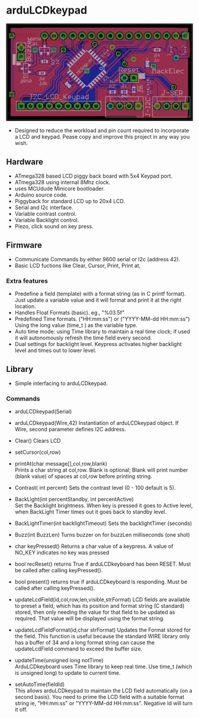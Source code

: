 # arduLCDkeypad

![arduLCDkeyboard](arduLCDkeyboard.JPG)

- Designed to reduce the workload and pin count required to incorporate a LCD and keypad.  Pease copy and improve this project in any way you wish.

## Hardware
- ATmega328 based LCD piggy back board with 5x4 Keypad port.
- ATmega328 using internal 8Mhz clock.
- uses MCUdude Minicore bootloader.
- Arduino source code.
- Piggyback for standard LCD up to 20x4 LCD.
- Serial and I2c interface.
- Variable contrast control.
- Variable Backlight control.
- Piezo, click sound on key press.

## Firmware
- Communicate Commands by either 9600 serial or I2c (address 42).
- Basic LCD fuctions like Clear, Cursor, Print, Print at,
### Extra features
- Predefine a field (template) with a format string (as in C printf format).  Just update a variable value and it will format and print it at the right location.
- Handles Float Formats (basic).  eg., "%03.5f"
- Predefined Time formats.  ("HH:mm:ss") or ("YYYY-MM-dd HH:mm:ss") Using the long value (time_t ) as the variable type.
- Auto time mode: using Time library to maintain a real time clock; if used it will autonomously refresh the time field every second.
- Dual settings for backlight level.  Keypress activates higher backlight level and times out to lower level.

## Library
- Simple interfacing to arduLCDkeypad.

### Commands

- arduLCDkeypad(Serial) 
- arduLCDkeypad(Wire,42)
Instantiation of arduLCDkeypad object.  If Wire, second parameter defines I2C address.

- Clear() 
Clears LCD
- setCursor(col,row)
- printAt(char message[],col,row,blank)  
Prints a char string at col,row. Blank is optional; Blank will print number (blank value) of spaces at col,row before printing string.
- Contrast( int percent) 
Sets the contrast level (0 - 100 default is 5).
- BackLight(int percentStandby, int percentActive)  
Set the Backlight brightness.  When key is pressed it goes to Active level, when BackLight Timer times out it goes back to standby level.
- BackLightTimer(int backlightTimeout)
Sets the backlightTimer (seconds)
- Buzz(int BuzzLen)
Turns buzzer on for buzzLen milliseconds (one shot)
- char keyPressed()
Returns a char value of a keypress.  A value of NO_KEY indicates no key was pressed
- bool recReset()
returns True if arduLCDkeyboard has been RESET. Must be called after calling keyPressed().
- bool present()
returns true if arduLCDkeyboard is responding.  Must be called after calling keyPressed().
- updateLcdField(id,col,row,len,visible,strFormat)
LCD fields are available to preset a field, which has its position and format string (C standard) stored, then only needing the value for that field to be updated as required.  That value will be displayed using the format string.
- updateLcdFieldFormat(id,char strFormat)
Updates the Format stored for the field.  This function is useful because the standard WIRE library only has a buffer of 34 and a long format string can cause the updateLcdField command to exceed the buffer size.
- updateTime(unsigned long notTime)   
ArduLCDkeyboard uses Time library to keep real time.  Use time_t (which is unsigned long) to update to current time.
- setAutoTime(fieldId)   
This allows arduLCDkeypad to maintain the LCD field automatically (on a second basis).  You need to prime the LCD field with a suitable format string ie, "HH:mm:ss" or "YYYY-MM-dd HH:mm:ss". Negative Id will turn it off.


